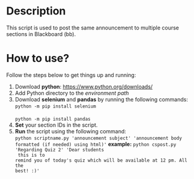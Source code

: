 # Description
This script is used to post the same announcement to multiple course sections in Blackboard (bb).

# How to use?
Follow the steps below to get things up and running:
1. Download <strong>python</strong>: https://www.python.org/downloads/
2. Add Python directory to the *environment path*
3. Download **selenium** and **pandas** by running the following commands:
<code>python -m pip install selenium </code><br>
<code>python -m pip install pandas</code>
4. **Set** your section IDs in the script.
7. **Run** the script using the following command:<br>
<code>python scriptname.py 'announcement subject' 'announcement body formatted (if needed) using html)'</code> **example:**
<code>python cspost.py 'Regarding Quiz 2' 'Dear students <br> this is to remind you of today's quiz which will be available at 12 pm. All the best! :)'</code><br>
